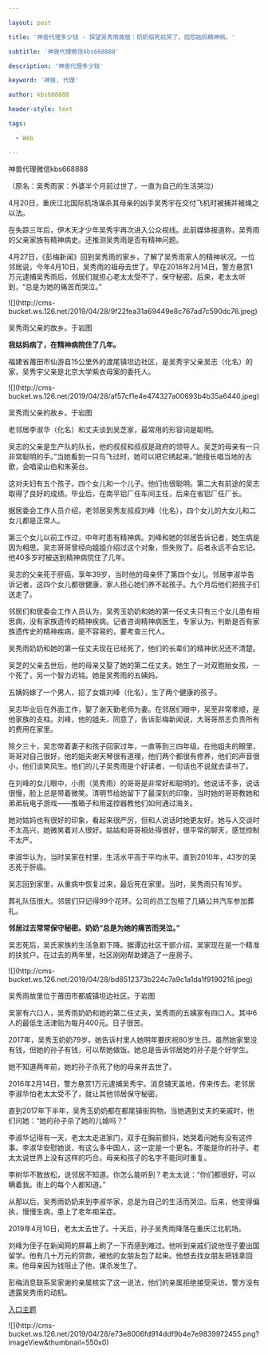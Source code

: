 ---
layout: post
title: '神兽代理多少钱 - 探望吴秀雨故居：奶奶临死前哭了，抱怨姑妈精神病。'
subtitle: '神兽代理微信kbs668888'
description: '神兽代理多少钱'
keyword: '神兽, 代理'
author: kbs668888
header-style: text
tags:
  - Web
---
神兽代理微信kbs668888

（原名：吴秀雨家：外婆半个月前过世了，一直为自己的生活哭泣）

4月20日，重庆江北国际机场谋杀其母亲的凶手吴秀宇在交付飞机时被捕并被绳之以法。

在失踪三年后，伊木天才少年吴秀宇再次进入公众视线。此前媒体报道称，吴秀雨的父亲家族有精神病史。还推测吴秀雨是否有精神问题。

4月27日，《彭梅新闻》回到吴秀雨的家乡，了解了吴秀雨家人的精神状况。一位邻居说，今年4月10日，吴秀雨的祖母去世了。早在2016年2月14日，警方悬赏1万元逮捕吴秀雨后，邻居们就担心老太太受不了，保守秘密。后来，老太太听到，“总是为她的痛苦而哭泣。”

![](http://cms-
bucket.ws.126.net/2019/04/28/9f22fea31a69449e8c767ad7c590dc76.jpeg)

吴秀雨父亲的故乡。于岩图

 **我姑妈病了，在精神病院住了几年。**

福建省莆田市仙游县15公里外的渡尾镇坦边社区，是吴秀宇父亲吴志（化名）的家，吴秀宇父亲是北京大学紫衣母案的委托人。

![](http://cms-
bucket.ws.126.net/2019/04/28/af57cf1e4e474327a00693b4b35a6440.jpeg)

吴秀雨父亲的故乡。于岩图

老邻居李淑华（化名）和丈夫谈到吴芝家，最常用的形容词是聪明。

吴志的父亲是生产队的队长，他的叔叔和叔叔是政府的领导人。吴芝的母亲有一只非常聪明的手。”当她看到一只鸟飞过时，她可以把它绣起来。”她擅长唱当地的古歌，会唱梁山伯和朱英台。

这对夫妇有五个孩子，四个女儿和一个儿子。他们也很聪明。第二大有前途的吴志取得了良好的成绩。毕业后，在南平铝厂任车间主任，后来在省铝厂任厂长。

据居委会工作人员介绍，老邻居吴秀友叔叔刘峰（化名），四个女儿的大女儿和二女儿都是正常人。

第三个女儿以前工作过，中年时患有精神病。刘峰和她的邻居告诉记者，她生病是因为相思。吴志哥哥曾经向姐姐介绍过这个对象，但失败了。后者永远不会忘记。他40多岁时被送到精神病院住了几年。

吴志的父亲死于肝癌，享年39岁，当时他的母亲怀了第四个女儿。邻居李淑华告诉记者，这四个女儿都很健康，家人担心她们养不起孩子。九个月后他们把孩子们送走了。

邻居们和居委会工作人员认为，吴秀玉奶奶和她的第一任丈夫只有三个女儿患有相思病，没有家族遗传的精神疾病。记者咨询精神病医生，专家认为，判断是否有家族遗传史的精神疾病，是不容易的，要考查三代人。

吴秀雨奶奶和她的第一任丈夫现在已经死了，他们的长辈们的精神状况还不清楚。

吴芝的父亲去世后，他的母亲又娶了她的第二任丈夫。她生了一对双胞胎女孩，一个死了，另一个智力迟钝。她是吴秀雨的五姨妈。

五姨妈嫁了一个男人，招了女婿刘峰（化名），生了两个健康的孩子。

吴志毕业后在外面工作，娶了谢天勤老师为妻。在邻居们眼中，吴至非常孝顺，是他家族的支柱。刘峰，他的姐夫，同意了，告诉彭梅新闻说，大哥哥昂志负责所有的费用在家里。

除夕三十，吴志带着妻子和孩子回家过年，一直等到三四年级。在他姐夫的眼里，哥哥对自己很好，他的姐夫谢天琴很有道理，他们两个都很有修养，他们的声音很小，他们谈笑风生。他们的儿子吴秀雨是个好读者，一句话也不说就去读书了。

在刘峰的女儿眼中，小雨（吴秀雨）的哥哥是非常好和聪明的。他说话不多，说话很慢，脸上总是带着微笑。清明节给她留下了最深刻的印象，当时她的哥哥教她和弟弟玩电子游戏——推箱子和用遥控器教他们如何通过海关。

她对姑妈也有很好的印象，看起来很严厉，但和人说话时她更友好。她与人交谈时不太高兴，她微笑着对人很好。姑姑和哥哥相处得很好，很平常的聊天，感觉控制不太严。

李淑华认为，当时吴家在村里，生活水平高于平均水平。直到2010年，43岁的吴志死于肝癌。

吴志回到家里，从重病中恢复过来，最后死在家里。当时，吴秀雨只有16岁。

葬礼队伍很大。邻居们只记得99个花环。公司的员工包租了几辆公共汽车参加葬礼。

 **邻居过去常常保守秘密。奶奶“总是为她的痛苦而哭泣。”**

吴志死后，吴氏家族的生活急剧下降。据谭边社区干部介绍，吴家现在是一个精准的扶贫户。在过去的两年里，社区刚刚帮助建造了一座房子。

![](http://cms-
bucket.ws.126.net/2019/04/28/bd8512373b224c7a9c1a1da1f9190216.jpeg)

吴秀雨故里位于莆田市都威镇坦边社区。于岩图

吴家有六口人，吴秀雨奶奶和她的第二任丈夫，吴秀雨的五姨家有四口人。其中6人的最低生活津贴为每月400元。日子很苦。

2017年，吴秀玉奶奶79岁。她告诉村里人她明年要庆祝80岁生日。虽然她家里没有钱，但她的孙子有钱，可以帮她做饭。她总是告诉邻居她的孙子是个好学生。

她不知道两年前，她的孙子杀死了他的母亲并去世了。

2016年2月14日，警方悬赏1万元逮捕吴秀宇。消息铺天盖地，传来传去。老邻居李淑华怕老太太受不了，就让其他邻居保守秘密。

直到2017年下半年，吴秀玉奶奶都在都尾镇街购物。当她遇到丈夫的亲戚时，他们问她：“她的孙子杀了她的儿媳吗？”

李淑华记得有一天，老太太走进家门，双手在胸前颤抖，她哭着问她有没有这件事。李淑华安慰她说，有这么多中国人，这一定是一个更名。不能是你的孙子。老太太说世界上没有这样的巧合。母亲和孩子的名字不能同时重复。

李树华不敢放松，说邻居不知道。你怎么能听到？老太太说：“你们都很好，可以瞒着我。街上的每个人都知道。”

从那以后，吴秀雨奶奶来到李淑华家，总是为自己的生活而哭泣。后来，他变得偏执，慢慢生病，患上了老年痴呆症。

2019年4月10日，老太太去世了。十天后，孙子吴秀雨降落在重庆江北机场。

刘峰为侄子在新闻网的屏幕上刷了一下而感到难过。他听到亲戚们说他侄子要出国留学。他有几十万元的贷款，被他的女朋友包了起来。他想去找女朋友把钱拿回来。他母亲因为钱阻止了他，谋杀发生了。

彭梅消息联系吴家谢的亲属核实了这一说法，他们的亲属拒绝接受采访。警方没有透露吴秀雨的动机。

[入口主题](https://c.m.163.com/news/s/S1556258289881.html)  

![](http://cms-
bucket.ws.126.net/2019/04/28/e73e8006fd914ddf9b4e7e9839972455.png?imageView&thumbnail=550x0)  

  

